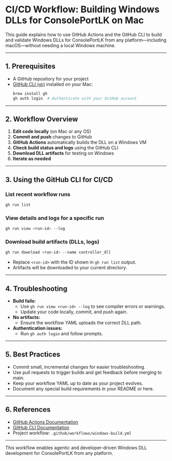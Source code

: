# CI/CD Workflow: Building Windows DLLs for ConsolePortLK on Mac

This guide explains how to use GitHub Actions and the GitHub CLI to build and validate Windows DLLs for ConsolePortLK from any platform—including macOS—without needing a local Windows machine.

---

## 1. Prerequisites
- A GitHub repository for your project
- [GitHub CLI (`gh`)](https://cli.github.com/) installed on your Mac:
  ```sh
  brew install gh
  gh auth login  # Authenticate with your GitHub account
  ```

---

## 2. Workflow Overview
1. **Edit code locally** (on Mac or any OS)
2. **Commit and push** changes to GitHub
3. **GitHub Actions** automatically builds the DLL on a Windows VM
4. **Check build status and logs** using the GitHub CLI
5. **Download DLL artifacts** for testing on Windows
6. **Iterate as needed**

---

## 3. Using the GitHub CLI for CI/CD

### List recent workflow runs
```sh
gh run list
```

### View details and logs for a specific run
```sh
gh run view <run-id> --log
```

### Download build artifacts (DLLs, logs)
```sh
gh run download <run-id> --name controller_dll
```

- Replace `<run-id>` with the ID shown in `gh run list` output.
- Artifacts will be downloaded to your current directory.

---

## 4. Troubleshooting
- **Build fails:**
  - Use `gh run view <run-id> --log` to see compiler errors or warnings.
  - Update your code locally, commit, and push again.
- **No artifacts:**
  - Ensure the workflow YAML uploads the correct DLL path.
- **Authentication issues:**
  - Run `gh auth login` and follow prompts.

---

## 5. Best Practices
- Commit small, incremental changes for easier troubleshooting.
- Use pull requests to trigger builds and get feedback before merging to main.
- Keep your workflow YAML up to date as your project evolves.
- Document any special build requirements in your README or here.

---

## 6. References
- [GitHub Actions Documentation](https://docs.github.com/en/actions)
- [GitHub CLI Documentation](https://cli.github.com/manual/)
- Project workflow: `.github/workflows/windows-build.yml`

---

This workflow enables agentic and developer-driven Windows DLL development for ConsolePortLK from any platform.
